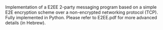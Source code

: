 Implementation of a E2EE 2-party messaging program based on a simple E2E encryption scheme over a non-encrypted networking protocol (TCP).
Fully implemented in Python.
Please refer to E2EE.pdf for more advanced details (in Hebrew).
